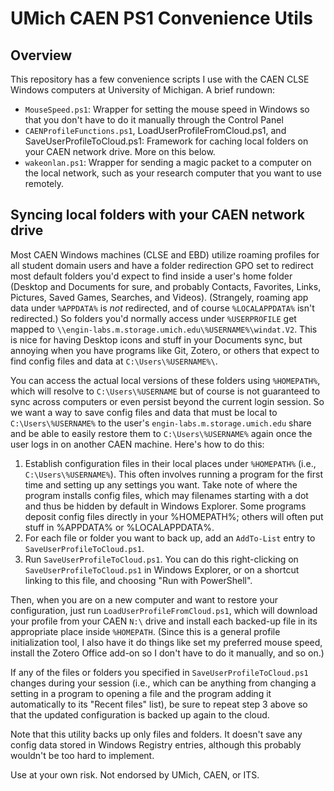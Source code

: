 # UMich CAEN PS1 Convenience Utils

## Overview

This repository has a few convenience scripts I use with the CAEN CLSE Windows computers at University of Michigan. A brief rundown:

- `MouseSpeed.ps1`: Wrapper for setting the mouse speed in Windows so that you don't have to do it manually through the Control Panel
- `CAENProfileFunctions.ps1`, LoadUserProfileFromCloud.ps1, and SaveUserProfileToCloud.ps1: Framework for caching local folders on your CAEN network drive. More on this below.
- `wakeonlan.ps1`: Wrapper for sending a magic packet to a computer on the local network, such as your research computer that you want to use remotely.

## Syncing local folders with your CAEN network drive

Most CAEN Windows machines (CLSE and EBD) utilize roaming profiles for all student domain users and have a folder redirection GPO set to redirect most default folders you'd expect to find inside a user's home folder (Desktop and Documents for sure, and probably Contacts, Favorites, Links, Pictures, Saved Games, Searches, and Videos).
(Strangely, roaming app data under `%APPDATA%` is _not_ redirected, and of course `%LOCALAPPDATA%` isn't redirected.)
So folders you'd normally access under `%USERPROFILE` get mapped to `\\engin-labs.m.storage.umich.edu\%USERNAME%\windat.V2`.
This is nice for having Desktop icons and stuff in your Documents sync, but annoying when you have programs like Git, Zotero, or others that expect to find config files and data at `C:\Users\%USERNAME%\`.

You can access the actual local versions of these folders using `%HOMEPATH%`, which will resolve to `C:\Users\%USERNAME` but of course is not guaranteed to sync across computers or even persist beyond the current login session.
So we want a way to save config files and data that must be local to `C:\Users\%USERNAME%` to the user's `engin-labs.m.storage.umich.edu` share and be able to easily restore them to `C:\Users\%USERNAME%` again once the user logs in on another CAEN machine.
Here's how to do this:

1. Establish configuration files in their local places under `%HOMEPATH%` (i.e., `C:\Users\%USERNAME%`). This often involves running a program for the first time and setting up any settings you want. Take note of where the program installs config files, which may filenames starting with a dot and thus be hidden by default in Windows Explorer. Some programs deposit config files directly in your %HOMEPATH%; others will often put stuff in %APPDATA% or %LOCALAPPDATA%.
2. For each file or folder you want to back up, add an `AddTo-List` entry to `SaveUserProfileToCloud.ps1`.
3. Run `SaveUserProfileToCloud.ps1`. You can do this right-clicking on `SaveUserProfileToCloud.ps1` in Windows Explorer, or on a shortcut linking to this file, and choosing "Run with PowerShell".

Then, when you are on a new computer and want to restore your configuration, just run `LoadUserProfileFromCloud.ps1`, which will download your profile from your CAEN `N:\` drive and install each backed-up file in its appropriate place inside `%HOMEPATH`.
(Since this is a general profile initialization tool, I also have it do things like set my preferred mouse speed, install the Zotero Office add-on so I don't have to do it manually, and so on.)

If any of the files or folders you specified in `SaveUserProfileToCloud.ps1` changes during your session (i.e., which can be anything from changing a setting in a program to opening a file and the program adding it automatically to its "Recent files" list), be sure to repeat step 3 above so that the updated configuration is backed up again to the cloud.

Note that this utility backs up only files and folders. It doesn't save any config data stored in Windows Registry entries, although this probably wouldn't be too hard to implement.

Use at your own risk. Not endorsed by UMich, CAEN, or ITS.
